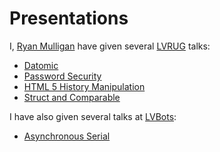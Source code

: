 Presentations
========================================
I, [Ryan Mulligan](http://www.ryantm.com) have given several [LVRUG](http://meetup.lvrug.org/) talks:
* [Datomic](https://docs.google.com/presentation/d/1m-O-VA_IvUlJdDtbl0HXhilycrfqlRpm8gTek5U_Kd0/edit)
* [Password Security](https://docs.google.com/presentation/d/1alg1qUbCiJQ8N3xrkvK4zawFeMdT-bg98Sn0H9hWkCI/edit)
* [HTML 5 History Manipulation](https://docs.google.com/present/edit?id=0AVLS-rcL51MAZGRocHpzY2JfNHQzanY0MmQ0)
* [Struct and Comparable](https://docs.google.com/presentation/d/1htWnZjg22D-Y7iTYwDMoEOVUqJsTj7GY4PM6UJek52o/edit)

I have also given several talks at [LVBots](http://lvbots.org/):
* [Asynchronous Serial](https://docs.google.com/presentation/d/11k9_aieeviZhMJr3eq705HjO85tGOlBIbRBqXIrwySs/edit)